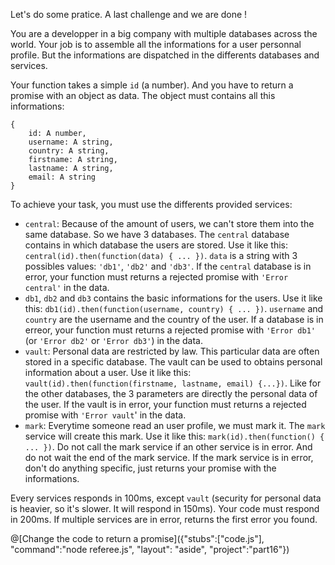 Let's do some pratice. A last challenge and we are done !

You are a developper in a big company with multiple databases across the world. Your job is to assemble all the informations for a user personnal profile. But the informations are dispatched in the differents databases and services.

Your function takes a simple `id` (a number). And you have to return a promise with an object as data. The object must contains all this informations:

```
{
    id: A number,
    username: A string,
    country: A string,
    firstname: A string,
    lastname: A string,
    email: A string
}
```

To achieve your task, you must use the differents provided services:

* `central`: Because of the amount of users, we can't store them into the same database. So we have 3 databases. The `central` database contains in which database the users are stored. Use  it like this: `central(id).then(function(data) { ... })`. `data` is a string with 3 possibles values: `'db1'`, `'db2'` and `'db3'`. If the `central` database is in error, your function must returns a rejected promise with `'Error central'` in the data.
* `db1`, `db2` and `db3` contains the basic informations for the users. Use it like this: `db1(id).then(function(username, country) { ... })`. `username` and `country` are the username and the country of the user. If a database is in erreor, your function must returns a rejected promise with `'Error db1'` (or `'Error db2'` or `'Error db3'`) in the data.
* `vault`: Personal data are restricted by law. This particular data are often stored in a specific database. The vault can be used to obtains personal information about a user. Use it like this: `vault(id).then(function(firstname, lastname, email) {...})`. Like for the other databases, the 3 parameters are directly the personal data of the user. If the vault is in error, your function must returns a rejected promise with `'Error vault`' in the data.
* `mark`: Everytime someone read an user profile, we must mark it. The `mark` service will create this mark. Use it like this: `mark(id).then(function() { ... })`. Do not call the mark service if an other service is in error. And do not wait the end of the mark service. If the mark service is in error, don't do anything specific, just returns your promise with the informations.

Every services responds in 100ms, except `vault` (security for personal data is heavier, so it's slower. It will respond in 150ms). Your code must respond in 200ms. If multiple services are in error, returns the first error you found.

@[Change the code to return a promise]({"stubs":["code.js"], "command":"node referee.js", "layout": "aside", "project":"part16"})